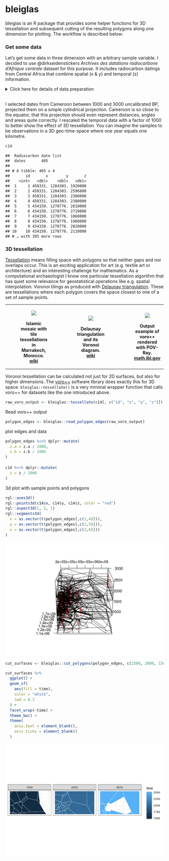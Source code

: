 
<!-- README.md is generated from README.Rmd. Please edit that file -->

# bleiglas

bleiglas is an R package that provides some helper functions for 3D
tessellation and subsequent cutting of the resulting polygons along one
dimension for plotting. The workflow is described below:

### Get some data

Let’s get some data in three dimension with an arbitrary sample
variable. I decided to use @dirkseidenstickers *Archives des datations
radiocarbone d’Afrique centrale* dataset for this purpose. It includes
radiocarbon datings from Central Africa that combine spatial (x & y) and
temporal (z) information.

<details>

<summary>Click here for details of data preparation</summary>

<p>

``` r
c14_cmr <- c14bazAAR::get_c14data("adrac") %>% 
  dplyr::filter(!is.na(lat) & !is.na(lon), c14age > 1000, c14age < 3000, country == "CMR")
```

    ## 
      |                                                        
      |                                                  |   0%
      |                                                        
      |++++++++++++++++++++++++++++++++++++++++++++++++++|  99%
      |                                                        
      |++++++++++++++++++++++++++++++++++++++++++++++++++| 100%

``` r
coords <- data.frame(c14_cmr$lat, c14_cmr$lon) %>% 
  sf::st_as_sf(coords = c(1, 2), crs = 4326) %>% 
  sf::st_transform(crs = 4088) %>% 
  sf::st_coordinates()

c14 <- c14_cmr %>% 
  dplyr::transmute(
    id = 1:nrow(.),
    x = coords[,1], 
    y = coords[,2], 
    z = c14age * 1000 # rescaling of temporal data
)
```

</p>

</details>

<br>

I selected dates from Cameroon between 1000 and 3000 uncalibrated BP,
projected them on a simple cylindrical projection. Cameroon is so close
to the equator, that this projection should even represent distances,
angles and areas quite correctly. I rescaled the temporal data with a
factor of 1000 to better show the effect of 3D tessellation. You can
imagine the samples to be observations in a 3D geo-time-space where one
year equals one kilometre.

``` r
c14 
```

    ##  Radiocarbon date list
    ##  dates       405 
    ## 
    ## # A tibble: 405 x 4
    ##       id       x        y       z
    ##    <int>   <dbl>    <dbl>   <dbl>
    ##  1     1 450331. 1284303. 1920000
    ##  2     2 450331. 1284303. 2596000
    ##  3     3 450331. 1284303. 2360000
    ##  4     4 450331. 1284303. 2380000
    ##  5     5 434150. 1278776. 2810000
    ##  6     6 434150. 1278776. 2710000
    ##  7     7 434150. 1278776. 1860000
    ##  8     8 434150. 1278776. 1960000
    ##  9     9 434150. 1278776. 2820000
    ## 10    10 434150. 1278776. 2110000
    ## # … with 395 more rows

### 3D tessellation

[Tessellation](https://en.wikipedia.org/wiki/Tessellation) means filling
space with polygons so that neither gaps and nor overlaps occur. This is
an exciting application for art (e.g. textile art or architecture) and
an interesting challenge for mathematics. As a computational
archaeologist I know one particular tessellation algorithm that has
quiet some relevance for geostatistical operations like e.g. spatial
interpolation: Voronoi tilings as produced with [Delaunay
triangulation](https://en.wikipedia.org/wiki/Delaunay_triangulation).
These are tessellations where each polygon covers the space closest to
one of a set of sample points.

<table style="width:100%">

<tr>

<th>

<figure>

<img src="https://upload.wikimedia.org/wikipedia/commons/thumb/6/66/Ceramic_Tile_Tessellations_in_Marrakech.jpg/320px-Ceramic_Tile_Tessellations_in_Marrakech.jpg" height="150" />

<figcaption>

Islamic mosaic with tile tessellations in Marrakech, Morocco.
<a href="https://en.wikipedia.org/wiki/File:Ceramic_Tile_Tessellations_in_Marrakech.jpg">wiki</a>

</figcaption>

</figure>

</th>

<th>

<figure>

<img src="https://upload.wikimedia.org/wikipedia/commons/thumb/5/56/Delaunay_Voronoi.svg/441px-Delaunay_Voronoi.svg.png" height="150" />

<figcaption>

Delaunay triangulation and its Voronoi diagram.
<a href="https://commons.wikimedia.org/wiki/File:Delaunay_Voronoi.svg">wiki</a>

</figcaption>

</figure>

</th>

<th>

<figure>

<img src="http://math.lbl.gov/voro++/examples/custom_output/custom_output_l.png" height="150" />

<figcaption>

Output example of voro++ rendered with POV-Ray.
<a href="http://math.lbl.gov/voro++">math.lbl.gov</a>

</figcaption>

</figure>

</th>

<tr>

</table>

Voronoi tessellation can be calculated not just for 2D surfaces, but
also for higher dimensions. The [voro++](http://math.lbl.gov/voro++/)
software library does exactly this for 3D space.
`bleiglas::tessellate()` is a very minimal wrapper function that calls
voro++ for datasets like the one introduced above.

``` r
raw_voro_output <- bleiglas::tessellate(c14[, c("id", "x", "y", "z")])
```

Read voro++ output

``` r
polygon_edges <- bleiglas::read_polygon_edges(raw_voro_output)
```

plot edges and data

``` r
polygon_edges %<>% dplyr::mutate(
  z.a = z.a / 1000,
  z.b = z.b / 1000
)

c14 %<>% dplyr::mutate(
  z = z / 1000
)
```

3d plot with sample points and polygons

``` r
rgl::axes3d()
rgl::points3d(c14$x, c14$y, c14$z, color = "red")
rgl::aspect3d(1, 1, 1)
rgl::segments3d(
  x = as.vector(t(polygon_edges[,c(1,4)])),
  y = as.vector(t(polygon_edges[,c(2,5)])),
  z = as.vector(t(polygon_edges[,c(3,6)]))
)
```

![](README_files/figure-gfm/unnamed-chunk-6-1.png)<!-- -->

``` r
cut_surfaces <- bleiglas::cut_polygons(polygon_edges, c(2500, 2000, 1500), crs = 4088)
```

``` r
cut_surfaces %>%
  ggplot() +
  geom_sf(
    aes(fill = time), 
    color = "white",
    lwd = 0.2
  ) +
  facet_wrap(~time) +
  theme_bw() +
  theme(
    axis.text = element_blank(),
    axis.ticks = element_blank()
  )
```

![](README_files/figure-gfm/unnamed-chunk-8-1.png)<!-- -->
